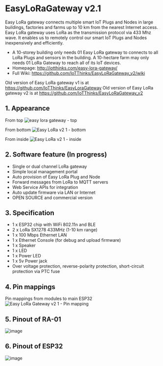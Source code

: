 # EasyLoRaGateway v2.1
Easy LoRa gateway connects multiple smart IoT Plugs and Nodes in large buildings, factories and farms up to 10 km from the nearest Internet access. Easy LoRa gateway uses LoRa as the transmission protocol via 433 Mhz wave. It enables us to remotely control our smart IoT Plugs and Nodes inexpensively and efficiently.
- A 10-storey building only needs 01 Easy LoRa gateway to connects to all LoRa Plugs and sensors in the building. A 10-hectare farm may only needs 01 LoRa Gateway to reach all of its IoT devices.
- Homepage: http://iotthinks.com/easy-lora-gateway/
- Full Wiki: https://github.com/IoTThinks/EasyLoRaGateway_v2/wiki

Old version of Easy LoRa gateway v1 is at https://github.com/IoTThinks/EasyLoraGateway
Old version of Easy LoRa gateway v2 is at https://github.com/IoTThinks/EasyLoRaGateway_v2

## 1. Appearance 
From top
![easy lora gateway - top](https://user-images.githubusercontent.com/29994971/50210449-bf46fb80-03a8-11e9-8eb9-035934536fb1.JPG)

From bottom
![Easy LoRa v2 1 - bottom](https://user-images.githubusercontent.com/29994971/63232975-fb43a080-c256-11e9-8285-0388fb5b3f19.JPG)

From inside
![Easy LoRa v2 1 - inside](https://user-images.githubusercontent.com/29994971/63232978-fe3e9100-c256-11e9-8161-712da492a2e6.JPG)

## 2. Software feature (In progress)
- Single or dual channel LoRa gateway
- Simple local management portal
- Auto provision of Easy LoRa Plug and Node
- Forward messages from LoRa to MQTT servers
- Web Service APIs for integration
- Auto update firmware via LAN or Internet
- OPEN SOURCE and commercial version

## 3. Specification
- 1 x ESP32 chip with WiFi 802.11n and BLE
- 2 x LoRa SX1278 433MHz (1-10 km range)
- 1 x 100 Mbps Ethernet LAN
- 1 x Ethernet Console (for debug and upload firmware)
- 1 x Speaker
- 1 x LED
- 1 x Power LED
- 1 x 5v Power jack
- Over voltage protection, reverse-polarity protection, short-circuit protection via PTC fuse

## 4. Pin mappings
Pin mappings from modules to main ESP32
![Easy LoRa Gateway v2 1 - Pin mapping](https://user-images.githubusercontent.com/29994971/63233171-c59fb700-c258-11e9-8842-81c59109e307.png)

## 5. Pinout of RA-01
![image](https://user-images.githubusercontent.com/29994971/60634264-8fd57900-9e38-11e9-8ed0-cd51df3bb879.png)

## 6. Pinout of ESP32
![image](https://user-images.githubusercontent.com/29994971/60634413-07a3a380-9e39-11e9-86dd-2acc5d586cae.png)
